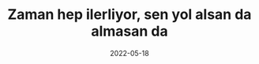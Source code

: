---
title: 'Zaman hep ilerliyor, sen yol alsan da almasan da'
cover: ./image.png
link: https://gokhana.medium.com/zaman-hep-ilerliyor-sen-yol-alsan-da-almasan-da-d4f0fa48cac4
date: 2022-05-18
description: 'Bir şeyleri yapmak istemediğim ya da savsakladığım zamanlar, boş duvara bakma hissinin bile çok iyi geleceği düşüncesi sarıyor.. Ancak bu zamanların sıklığı çokluğu ve boşa harcanmışlığı beni sonrasında çok daha kötü hissetmeye itiyor...'
tags: ['medium','motivasyon']
---